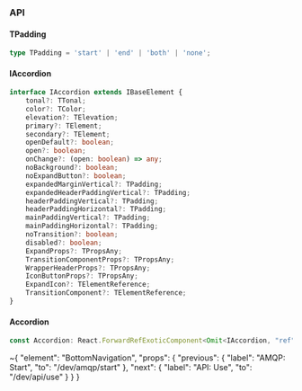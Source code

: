 

### API

#### TPadding

```ts
type TPadding = 'start' | 'end' | 'both' | 'none';
```

#### IAccordion

```ts
interface IAccordion extends IBaseElement {
    tonal?: TTonal;
    color?: TColor;
    elevation?: TElevation;
    primary?: TElement;
    secondary?: TElement;
    openDefault?: boolean;
    open?: boolean;
    onChange?: (open: boolean) => any;
    noBackground?: boolean;
    noExpandButton?: boolean;
    expandedMarginVertical?: TPadding;
    expandedHeaderPaddingVertical?: TPadding;
    headerPaddingVertical?: TPadding;
    headerPaddingHorizontal?: TPadding;
    mainPaddingVertical?: TPadding;
    mainPaddingHorizontal?: TPadding;
    noTransition?: boolean;
    disabled?: boolean;
    ExpandProps?: TPropsAny;
    TransitionComponentProps?: TPropsAny;
    WrapperHeaderProps?: TPropsAny;
    IconButtonProps?: TPropsAny;
    ExpandIcon?: TElementReference;
    TransitionComponent?: TElementReference;
}
```

#### Accordion

```ts
const Accordion: React.ForwardRefExoticComponent<Omit<IAccordion, "ref"> & React.RefAttributes<unknown>>;
```


~{
  "element": "BottomNavigation",
  "props": {
    "previous": {
      "label": "AMQP: Start",
      "to": "/dev/amqp/start"
    },
    "next": {
      "label": "API: Use",
      "to": "/dev/api/use"
    }
  }
}
